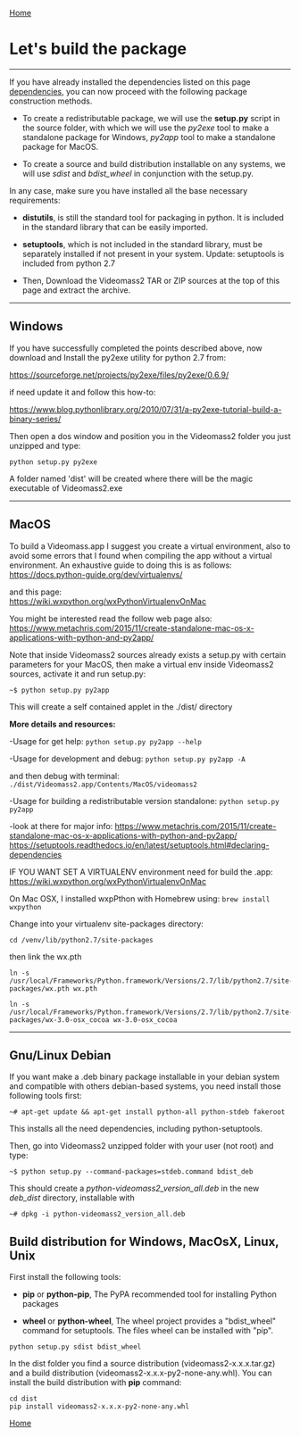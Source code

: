 [Home](index.md)

# Let's build the package
---------------------------

If you have already installed the dependencies listed on this page [dependencies](dependencies.md),
you can now proceed with the following package construction methods.

- To create a redistributable package, we will use the **setup.py** script in the source 
folder, with which we will use the _py2exe_ tool to make a standalone package for Windows, 
_py2app_ tool to make a standalone package for MacOS.


- To create a source and build distribution installable on any systems, we will use  _sdist_ 
and _bdist_wheel_ in conjunction with the setup.py.

In any case, make sure you have installed all the base necessary requirements:

- **distutils**, is still the standard tool for packaging in python. It is included in the standard library that can be easily
  imported.

- **setuptools**, which is not included in the standard library, must be separately installed if not present in your system. Update: setuptools is included from python 2.7

- Then, Download the Videomass2 TAR or ZIP sources at the top of this page and extract the archive.

-----------------
## Windows 
If you have successfully completed the points described above, now download and Install the py2exe utility for python 2.7 from:

<https://sourceforge.net/projects/py2exe/files/py2exe/0.6.9/>

if need update it and follow this how-to:

<https://www.blog.pythonlibrary.org/2010/07/31/a-py2exe-tutorial-build-a-binary-series/>

Then open a dos window and position you in the Videomass2 folder you just unzipped and type:

```
python setup.py py2exe
```
A folder named 'dist' will be created where there will be the magic executable of Videomass2.exe   

-----------------
## MacOS
To build a Videomass.app I suggest you create a virtual environment, also to avoid some errors that I found when compiling the app without a virtual environment. An exhaustive guide to doing this is as follows:   
<https://docs.python-guide.org/dev/virtualenvs/>  

and this page:   
<https://wiki.wxpython.org/wxPythonVirtualenvOnMac>   

You might be interested read the follow web page also:   
<https://www.metachris.com/2015/11/create-standalone-mac-os-x-applications-with-python-and-py2app/> 

Note that inside Videomass2 sources already exists a setup.py with certain parameters for your MacOS, then make a virtual env inside Videomass2 sources, activate it and run setup.py:   
```
~$ python setup.py py2app
``` 

This will create a self contained applet in the ./dist/ directory

**More details and resources:**

-Usage for get help:
`python setup.py py2app --help`

-Usage for development and debug:
`python setup.py py2app -A`

and then debug with terminal: 
`./dist/Videomass2.app/Contents/MacOS/videomass2`

-Usage for building a redistributable version standalone:
`python setup.py py2app`

-look at there for major info:
<https://www.metachris.com/2015/11/create-standalone-mac-os-x-applications-with-python-and-py2app/>
<https://setuptools.readthedocs.io/en/latest/setuptools.html#declaring-dependencies>
    
IF YOU WANT SET A VIRTUALENV environment need for build the .app:
<https://wiki.wxpython.org/wxPythonVirtualenvOnMac>

On Mac OSX, I installed wxpPthon with Homebrew using:
`brew install wxpython`
    
Change into your virtualenv site-packages directory:

`cd /venv/lib/python2.7/site-packages`

then link the wx.pth
    
```
ln -s /usr/local/Frameworks/Python.framework/Versions/2.7/lib/python2.7/site-packages/wx.pth wx.pth
```
```     
ln -s /usr/local/Frameworks/Python.framework/Versions/2.7/lib/python2.7/site-packages/wx-3.0-osx_cocoa wx-3.0-osx_cocoa
```

-----------------
## Gnu/Linux Debian

If you want make a .deb binary package installable in your debian system and compatible with others debian-based systems, you need install those following tools first:   
```
~# apt-get update && apt-get install python-all python-stdeb fakeroot
```
This installs all the need dependencies, including python-setuptools.

Then, go into Videomass2 unzipped folder with your user (not root) and type:
```
~$ python setup.py --command-packages=stdeb.command bdist_deb
```
This should create a _python-videomass2_version_all.deb_ in the new _deb_dist_ directory, installable with 
```
~# dpkg -i python-videomass2_version_all.deb
```

## Build distribution for Windows, MacOsX, Linux, Unix

First install the following tools:

- **pip** or **python-pip**, The PyPA recommended tool for installing Python packages

- **wheel** or **python-wheel**, The wheel project provides a "bdist_wheel" command for setuptools. The files wheel can be installed with "pip".

```
python setup.py sdist bdist_wheel
```

In the dist folder you find a source distribution (videomass2-x.x.x.tar.gz) and
a build distribution (videomass2-x.x.x-py2-none-any.whl). You can install the 
build distribution with **pip** command:

```
cd dist
pip install videomass2-x.x.x-py2-none-any.whl
```

[Home](index.md)
